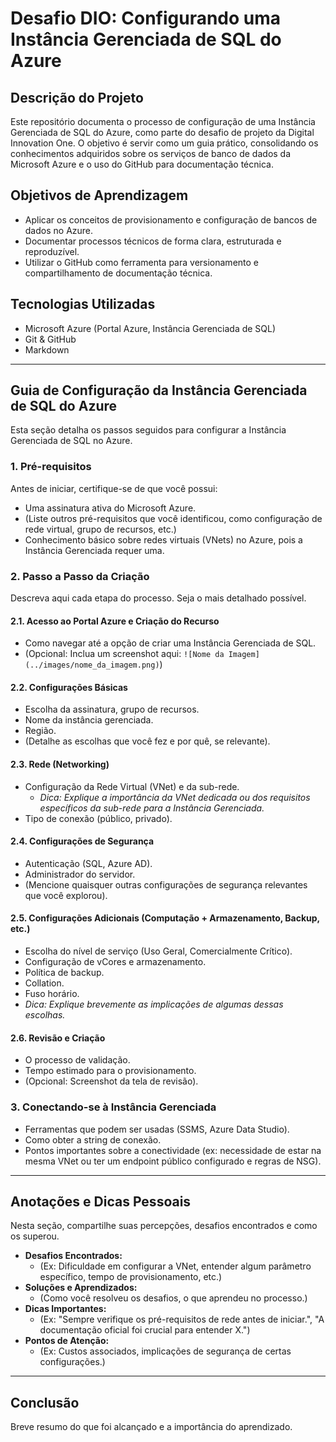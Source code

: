 # Desafio DIO: Configurando uma Instância Gerenciada de SQL do Azure

## Descrição do Projeto

Este repositório documenta o processo de configuração de uma Instância Gerenciada de SQL do Azure, como parte do desafio de projeto da Digital Innovation One. O objetivo é servir como um guia prático, consolidando os conhecimentos adquiridos sobre os serviços de banco de dados da Microsoft Azure e o uso do GitHub para documentação técnica.

## Objetivos de Aprendizagem

- Aplicar os conceitos de provisionamento e configuração de bancos de dados no Azure.
- Documentar processos técnicos de forma clara, estruturada e reproduzível.
- Utilizar o GitHub como ferramenta para versionamento e compartilhamento de documentação técnica.

## Tecnologias Utilizadas

- Microsoft Azure (Portal Azure, Instância Gerenciada de SQL)
- Git & GitHub
- Markdown

---

## Guia de Configuração da Instância Gerenciada de SQL do Azure

Esta seção detalha os passos seguidos para configurar a Instância Gerenciada de SQL no Azure.

### 1. Pré-requisitos

Antes de iniciar, certifique-se de que você possui:
- Uma assinatura ativa do Microsoft Azure.
- (Liste outros pré-requisitos que você identificou, como configuração de rede virtual, grupo de recursos, etc.)
- Conhecimento básico sobre redes virtuais (VNets) no Azure, pois a Instância Gerenciada requer uma.

### 2. Passo a Passo da Criação

Descreva aqui cada etapa do processo. Seja o mais detalhado possível.

#### 2.1. Acesso ao Portal Azure e Criação do Recurso
   - Como navegar até a opção de criar uma Instância Gerenciada de SQL.
   - (Opcional: Inclua um screenshot aqui: `![Nome da Imagem](../images/nome_da_imagem.png)`)

#### 2.2. Configurações Básicas
   - Escolha da assinatura, grupo de recursos.
   - Nome da instância gerenciada.
   - Região.
   - (Detalhe as escolhas que você fez e por quê, se relevante).

#### 2.3. Rede (Networking)
   - Configuração da Rede Virtual (VNet) e da sub-rede.
     - *Dica: Explique a importância da VNet dedicada ou dos requisitos específicos da sub-rede para a Instância Gerenciada.*
   - Tipo de conexão (público, privado).

#### 2.4. Configurações de Segurança
   - Autenticação (SQL, Azure AD).
   - Administrador do servidor.
   - (Mencione quaisquer outras configurações de segurança relevantes que você explorou).

#### 2.5. Configurações Adicionais (Computação + Armazenamento, Backup, etc.)
   - Escolha do nível de serviço (Uso Geral, Comercialmente Crítico).
   - Configuração de vCores e armazenamento.
   - Política de backup.
   - Collation.
   - Fuso horário.
   - *Dica: Explique brevemente as implicações de algumas dessas escolhas.*

#### 2.6. Revisão e Criação
   - O processo de validação.
   - Tempo estimado para o provisionamento.
   - (Opcional: Screenshot da tela de revisão).

### 3. Conectando-se à Instância Gerenciada
   - Ferramentas que podem ser usadas (SSMS, Azure Data Studio).
   - Como obter a string de conexão.
   - Pontos importantes sobre a conectividade (ex: necessidade de estar na mesma VNet ou ter um endpoint público configurado e regras de NSG).

---

## Anotações e Dicas Pessoais

Nesta seção, compartilhe suas percepções, desafios encontrados e como os superou.

- **Desafios Encontrados:**
  - (Ex: Dificuldade em configurar a VNet, entender algum parâmetro específico, tempo de provisionamento, etc.)
- **Soluções e Aprendizados:**
  - (Como você resolveu os desafios, o que aprendeu no processo.)
- **Dicas Importantes:**
  - (Ex: "Sempre verifique os pré-requisitos de rede antes de iniciar.", "A documentação oficial foi crucial para entender X.")
- **Pontos de Atenção:**
  - (Ex: Custos associados, implicações de segurança de certas configurações.)

---

## Conclusão

Breve resumo do que foi alcançado e a importância do aprendizado.
